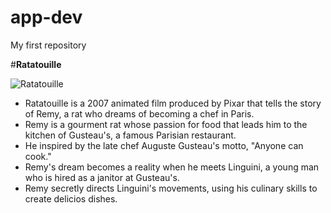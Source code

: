 # app-dev
My first repository

#**Ratatouille**

![Ratatouille](Ratatouille.jpg)


- Ratatouille is a 2007 animated film produced by Pixar that tells the story of Remy, a rat who dreams of becoming a chef in Paris.
- Remy is a gourment rat whose passion for food that leads him to the kitchen of Gusteau's, a famous Parisian restaurant.
- He inspired by the late chef Auguste Gusteau's motto, "Anyone can cook."
- Remy's dream becomes a reality when he meets Linguini, a young man who is hired as a janitor at Gusteau's.
- Remy secretly directs Linguini's movements, using his culinary skills to create delicios dishes. 
